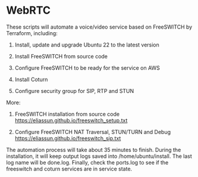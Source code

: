 # WebRTC
These scripts will automate a voice/video service based on FreeSWITCH by Terraform, including:

1. Install, update and upgrade Ubuntu 22 to the latest version

2. Install FreeSWITCH from source code

3. Configure FreeSWITCH to be ready for the service on AWS

4. Install Coturn

5. Configure security group for SIP, RTP and STUN

More:

1. FreeSWITCH installation from source code
https://eliassun.github.io/freeswitch_setup.txt

2. Configure FreeSWITCH NAT Traversal, STUN/TURN and Debug
https://eliassun.github.io/freeswitch_sip.txt

The automation process will take about 35 minutes to finish. During the installation, it will keep output logs 
saved into /home/ubuntu/install. The last log name will be done.log. Finally, check the ports.log to see if the 
freeswitch and coturn services are in service state.
